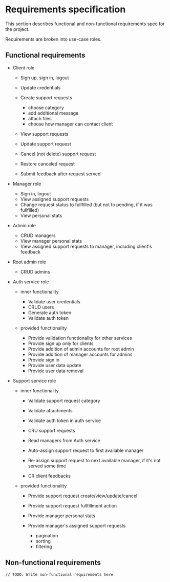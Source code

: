 # Requirements specification

This section describes functional and non-functional requirements spec for the project.

Requirements are broken into use-case roles.

## Functional requirements

- Client role
  
  - Sign up, sign in, logout
  - Update credentials
  - Create support requests

    - choose category
    - add additional message
    - attach files
    - choose how manager can contact client
  
  - View support requests
  - Update support request
  - Cancel (not delete) support request
  - Restore canceled request

  - Submit feedback after request served

- Manager role

  - Sign in, logout
  - View assigned support requests
  - Change request status to fullfilled (but not to pending, if it was fullfilled)
  - View personal stats

- Admin role

  - CRUD managers
  - View manager personal stats
  - View assigned support requests to manager, including client's feedback

- Root admin role

  - CRUD admins
  
- Auth service role

  - inner functionality
    - Validate user credentials
    - CRUD users
    - Generate auth token
    - Validate auth token

  - provided functionality
    - Provide validation functionality for other services
    - Provide sign up only for clients
    - Provide addition of admin accounts for root admin
    - Provide addition of manager accounts for admins
    - Provide sign in
    - Provide user data update
    - Provide user data removal

- Support service role

  - inner functionality
    - Validate support request category
    - Validate attachments
    - Validate auth token in auth service

    - CRU support requests

    - Read managers from Auth service
    - Auto-assign support request to first available manager
    - Re-assign support request to next available manager, if it's not served some time

    - CR client feedbacks

  - provided functionality

    - Provide support request create/view/update/cancel
    - Provide support request fullfillment action
    - Provide manager personal stats
    - Provide manager's assigned support requests

      - pagination
      - sorting
      - filtering

## Non-functional requirements

```JS
// TODO: Write non-functional requirements here
```
